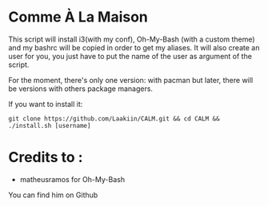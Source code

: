 # Comme À La Maison

This script will install i3(with my conf), Oh-My-Bash (with a custom theme) and my bashrc will be copied in order to get my aliases. It will also create an user for you, you just have to put the name of the user as argument of the script.

For the moment, there's only one version: with pacman but later, there will be versions with others package managers.

If you want to install it:

```shell
git clone https://github.com/Laakiin/CALM.git && cd CALM && ./install.sh [username]
```

# Credits to :

- matheusramos for Oh-My-Bash

You can find him on Github
